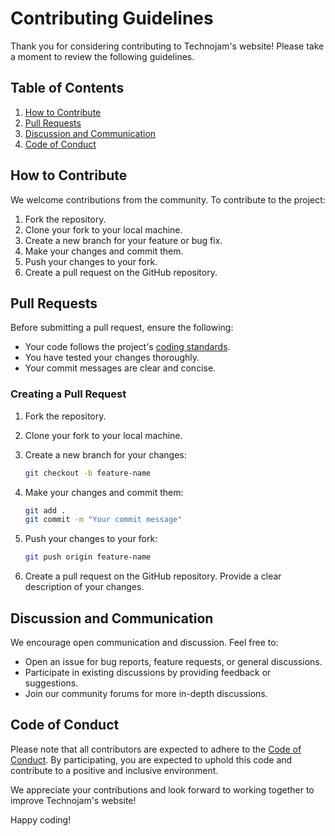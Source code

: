 # Contributing Guidelines

Thank you for considering contributing to Technojam's website! Please take a moment to review the following guidelines.

## Table of Contents

1. [How to Contribute](#how-to-contribute)
2. [Pull Requests](#pull-requests)
3. [Discussion and Communication](#discussion-and-communication)
4. [Code of Conduct](#code-of-conduct)

## How to Contribute <a name="how-to-contribute"></a>

We welcome contributions from the community. To contribute to the project:

1. Fork the repository.
2. Clone your fork to your local machine.
3. Create a new branch for your feature or bug fix.
4. Make your changes and commit them.
5. Push your changes to your fork.
6. Create a pull request on the GitHub repository.

## Pull Requests <a name="pull-requests"></a>

Before submitting a pull request, ensure the following:

- Your code follows the project's [coding standards](/docs/coding-standards.md).
- You have tested your changes thoroughly.
- Your commit messages are clear and concise.

### Creating a Pull Request

1. Fork the repository.
2. Clone your fork to your local machine.
3. Create a new branch for your changes:

    ```bash
    git checkout -b feature-name
    ```

4. Make your changes and commit them:

    ```bash
    git add .
    git commit -m "Your commit message"
    ```

5. Push your changes to your fork:

    ```bash
    git push origin feature-name
    ```

6. Create a pull request on the GitHub repository. Provide a clear description of your changes.

## Discussion and Communication <a name="discussion-and-communication"></a>

We encourage open communication and discussion. Feel free to:

- Open an issue for bug reports, feature requests, or general discussions.
- Participate in existing discussions by providing feedback or suggestions.
- Join our community forums for more in-depth discussions.

## Code of Conduct <a name="code-of-conduct"></a>

Please note that all contributors are expected to adhere to the [Code of Conduct](CODE_OF_CONDUCT.md). By participating, you are expected to uphold this code and contribute to a positive and inclusive environment.

We appreciate your contributions and look forward to working together to improve Technojam's website!

Happy coding!
